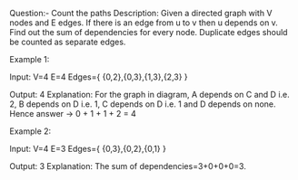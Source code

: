 Question:- Count the paths 
Description:
Given a directed graph with V nodes and E edges. If there is an edge from u to v then u depends on v. Find out the sum of dependencies for every node. Duplicate edges should be counted as separate edges.

Example 1:

Input:
V=4
E=4
Edges={ {0,2},{0,3},{1,3},{2,3} }

Output:
4
Explanation:
For the graph in diagram, A depends
on C and D i.e. 2, B depends on D i.e.
1, C depends on D i.e. 1
and D depends on none.
Hence answer -> 0 + 1 + 1 + 2 = 4

Example 2:

Input:
V=4
E=3
Edges={ {0,3},{0,2},{0,1} }

Output:
3
Explanation:
The sum of dependencies=3+0+0+0=3.

